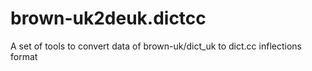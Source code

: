 # brown-uk2deuk.dictcc
A set of tools to convert data of brown-uk/dict_uk to dict.cc inflections format
